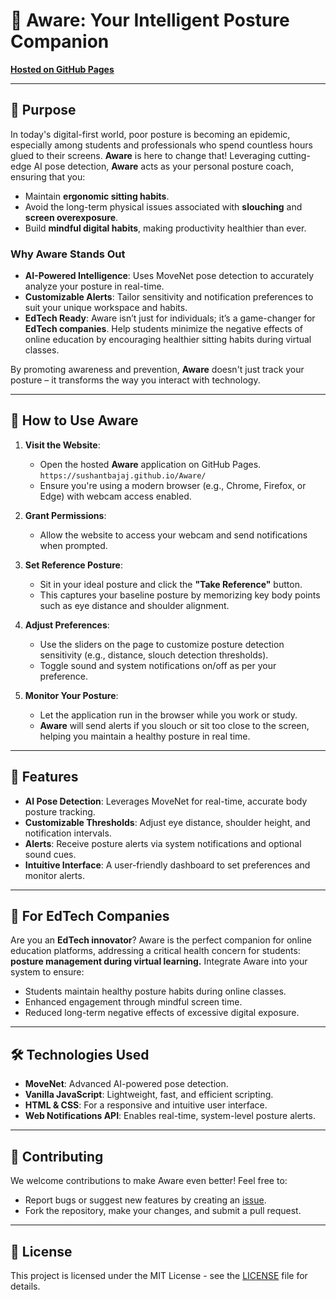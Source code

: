 # 📏 Aware: Your Intelligent Posture Companion

**[Hosted on GitHub Pages](https://sushantbajaj.github.io/Aware/)**

---

## 🌟 **Purpose**

In today's digital-first world, poor posture is becoming an epidemic, especially among students and professionals who spend countless hours glued to their screens. **Aware** is here to change that! Leveraging cutting-edge AI pose detection, **Aware** acts as your personal posture coach, ensuring that you:

- Maintain **ergonomic sitting habits**.
- Avoid the long-term physical issues associated with **slouching** and **screen overexposure**.
- Build **mindful digital habits**, making productivity healthier than ever.

### **Why Aware Stands Out**
- **AI-Powered Intelligence**: Uses MoveNet pose detection to accurately analyze your posture in real-time.
- **Customizable Alerts**: Tailor sensitivity and notification preferences to suit your unique workspace and habits.
- **EdTech Ready**: Aware isn’t just for individuals; it’s a game-changer for **EdTech companies**. Help students minimize the negative effects of online education by encouraging healthier sitting habits during virtual classes.

By promoting awareness and prevention, **Aware** doesn't just track your posture – it transforms the way you interact with technology.

---

## 🎯 **How to Use Aware**

1. **Visit the Website**:  
   - Open the hosted **Aware** application on GitHub Pages.  
     `https://sushantbajaj.github.io/Aware/`  
   - Ensure you're using a modern browser (e.g., Chrome, Firefox, or Edge) with webcam access enabled.

2. **Grant Permissions**:  
   - Allow the website to access your webcam and send notifications when prompted.  

3. **Set Reference Posture**:  
   - Sit in your ideal posture and click the **"Take Reference"** button.  
   - This captures your baseline posture by memorizing key body points such as eye distance and shoulder alignment.  

4. **Adjust Preferences**:  
   - Use the sliders on the page to customize posture detection sensitivity (e.g., distance, slouch detection thresholds).  
   - Toggle sound and system notifications on/off as per your preference.  

5. **Monitor Your Posture**:  
   - Let the application run in the browser while you work or study.  
   - **Aware** will send alerts if you slouch or sit too close to the screen, helping you maintain a healthy posture in real time.  

---

## 🚀 **Features**

- **AI Pose Detection**: Leverages MoveNet for real-time, accurate body posture tracking.
- **Customizable Thresholds**: Adjust eye distance, shoulder height, and notification intervals.
- **Alerts**: Receive posture alerts via system notifications and optional sound cues.
- **Intuitive Interface**: A user-friendly dashboard to set preferences and monitor alerts.

---

## 🤝 **For EdTech Companies**

Are you an **EdTech innovator**? Aware is the perfect companion for online education platforms, addressing a critical health concern for students: **posture management during virtual learning.** Integrate Aware into your system to ensure:

- Students maintain healthy posture habits during online classes.
- Enhanced engagement through mindful screen time.
- Reduced long-term negative effects of excessive digital exposure.

---

## 🛠 **Technologies Used**

- **MoveNet**: Advanced AI-powered pose detection.
- **Vanilla JavaScript**: Lightweight, fast, and efficient scripting.
- **HTML & CSS**: For a responsive and intuitive user interface.
- **Web Notifications API**: Enables real-time, system-level posture alerts.

---

## 🙌 **Contributing**

We welcome contributions to make Aware even better! Feel free to:
- Report bugs or suggest new features by creating an [issue](https://github.com/<your-github-username>/<repository-name>/issues).
- Fork the repository, make your changes, and submit a pull request.

---

## 📄 **License**

This project is licensed under the MIT License - see the [LICENSE](LICENSE) file for details.
